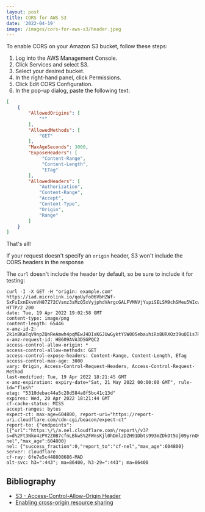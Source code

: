 ```yaml
---
layout: post
title: CORS for AWS S3
date: '2022-04-19'
image: /images/cors-for-aws-s3/header.jpeg
---
```


To enable CORS on your Amazon S3 bucket, follow these steps:

1. Log into the AWS Management Console.
2. Click Services and select S3.
3. Select your desired bucket.
4. In the right-hand panel, click Permissions.
5. Click Edit CORS Configuration.
6. In the pop-up dialog, paste the following text:

```json
[
    {
        "AllowedOrigins": [
            "*"
        ],
        "AllowedMethods": [
            "GET"
        ],
        "MaxAgeSeconds": 3000,
        "ExposeHeaders": [
             "Content-Range",
             "Content-Length",
             "ETag"
        ],
        "AllowedHeaders": [
            "Authorization",
            "Content-Range",
            "Accept",
            "Content-Type",
            "Origin",
            "Range"
        ]
    }
]
```

That's all!

If your request doesn't specify an `origin` header, S3 won't include the CORS headers in the response

The `curl` doesn't include the header by default, so be sure to include it for testing:

```
curl -I -X GET -H "origin: example.com" https://iad.microlink.io/qoUyfo06VbHZWf-SxFuIxnEkvnVH87Z72CVsmz3sMzQ5xVyjphdVArgcGALFVMNVjYupiSELSM9chSMeu5WIcw.png
HTTP/2 200
date: Tue, 19 Apr 2022 19:02:58 GMT
content-type: image/png
content-length: 65446
x-amz-id-2: 2k1nBKaTqV9npZQnReAmwh4pqMEwJ4DIxKGJUwGyktYSW0O5ebauhiRoBURXOz39uQIis7RYPtE=
x-amz-request-id: HB609AVA3DSGPQC2
access-control-allow-origin: *
access-control-allow-methods: GET
access-control-expose-headers: Content-Range, Content-Length, ETag
access-control-max-age: 3000
vary: Origin, Access-Control-Request-Headers, Access-Control-Request-Method
last-modified: Tue, 19 Apr 2022 18:21:45 GMT
x-amz-expiration: expiry-date="Sat, 21 May 2022 00:00:00 GMT", rule-id="flush"
etag: "5310debac44a5c28d584a8f5bc41c13d"
expires: Wed, 20 Apr 2022 18:21:44 GMT
cf-cache-status: MISS
accept-ranges: bytes
expect-ct: max-age=604800, report-uri="https://report-uri.cloudflare.com/cdn-cgi/beacon/expect-ct"
report-to: {"endpoints":[{"url":"https:\/\/a.nel.cloudflare.com\/report\/v3?s=d%2Ft3Nko4zPV2Z0B7cfnLBkwS%2FWnsKjl0hDmlzDZH91Dbts993mZDkOt5Uj09yrnQKiJe0uwCp98%2FO3UWVcnuR3zzD3L7tlMtBcowiMpXP0BVDas6xv3KsATV8SXs0tt6j5A%3D"}],"group":"cf-nel","max_age":604800}
nel: {"success_fraction":0,"report_to":"cf-nel","max_age":604800}
server: cloudflare
cf-ray: 6fe7e5c448808686-MAD
alt-svc: h3=":443"; ma=86400, h3-29=":443"; ma=86400
```

## Bibliography

- [S3 - Access-Control-Allow-Origin Header](https://stackoverflow.com/a/32887912)
- [Enabling cross-origin resource sharing](https://docs.sevenbridges.com/docs/enabling-cross-origin-resource-sharing-cors#how-to-enable-cors-on-your-amazon-s3-buckets)

